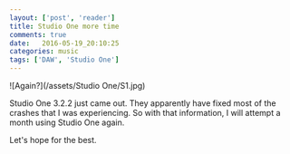 ```yaml
---
layout: ['post', 'reader']
title: Studio One more time
comments: true
date:   2016-05-19_20:10:25 
categories: music
tags: ['DAW', 'Studio One']
---
```


![Again?](/assets/Studio One/S1.jpg)

Studio One 3.2.2 just came out. They apparently have fixed most of the crashes that I was experiencing. So with that information, I will attempt a month using Studio One again.

Let's hope for the best.
